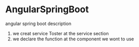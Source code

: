 # AngularSpringBoot
angular spring boot description 
1. we creat service Toster at the service section 
2. we declare the function at the component we wont to  use 
